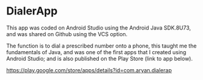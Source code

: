 # DialerApp

This app was coded on Android Studio using the Android Java SDK.8U73, and was shared on Github using the VCS option. 

The function is to dial a prescribed number onto a phone, this taught me the fundamentals of Java, and was one of the first apps that I created using Android Studio; and is also published on the Play Store (link to app below).

https://play.google.com/store/apps/details?id=com.aryan.dialerap
